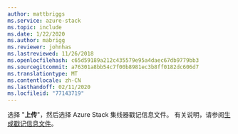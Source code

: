 ```yaml
---
author: mattbriggs
ms.service: azure-stack
ms.topic: include
ms.date: 1/22/2020
ms.author: mabrigg
ms.reviewer: johnhas
ms.lastreviewed: 11/26/2018
ms.openlocfilehash: c65d59189a212c435579e95a4daec67db9779bb3
ms.sourcegitcommit: a76301a8bb54c7f00b8981ec3b8ff0182dc606d7
ms.translationtype: MT
ms.contentlocale: zh-CN
ms.lasthandoff: 02/11/2020
ms.locfileid: "77143719"
---
```

选择 "**上传**"，然后选择 Azure Stack 集线器戳记信息文件。 有关说明，请参阅[生成戳记信息文件](../azure-stack-vaas-parameters.md#generate-the-stamp-information-file)。
